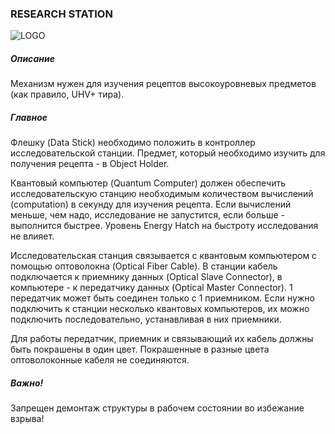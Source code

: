 ### RESEARCH STATION

![LOGO](https://cdn.discordapp.com/attachments/916393114166525974/916638729341374504/RESEARCHSTATION.png)

##### Описание

Механизм нужен для изучения рецептов высокоуровневых предметов (как правило, UHV+ тира).

##### Главное

Флешку (Data Stick) необходимо положить в контроллер исследовательской станции. Предмет, который необходимо изучить для получения рецепта - в Object Holder.

Квантовый компьютер (Quantum Computer) должен обеспечить исследовательскую станцию необходимым количеством вычислений (computation) в секунду для изучения рецепта. Если вычислений меньше, чем надо, исследование не запустится, если больше - выполнится быстрее. Уровень Energy Hatch на быстроту исследования не влияет.


Исследовательская станция связывается с квантовым компьютером с помощью оптоволокна (Optical Fiber Cable). В станции кабель подключается к приемнику данных (Optical Slave Connector), в компьютере - к передатчику данных (Optical Master Connector). 1 передатчик может быть соединен только с 1 приемником. Если нужно подключить к станции несколько квантовых компьютеров, их можно подключить последовательно, устанавливая в них приемники.


Для работы передатчик, приемник и связывающий их кабель должны быть покрашены в один цвет. Покрашенные в разные цвета оптоволоконные кабеля не соединяются.

##### Важно!

Запрещен демонтаж структуры в рабочем состоянии во избежание взрыва!
